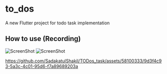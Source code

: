 # to_dos

A new Flutter project for todo task implementation

## How to use (Recording)
![ScreenShot]([https://i.postimg.cc/LXdLT0Nm/image5.jpg](https://github.com/SadakatulShakil/Daily_task_management/assets/58100333/aab8dbb4-45c3-4689-9c7f-af95b91f7e83))  ![ScreenShot]([https://i.postimg.cc/d18dSmxr/image6.jpg](https://github.com/SadakatulShakil/Daily_task_management/assets/58100333/34c9e277-5d58-4f22-bb39-b7730afa4a8d)https://github.com/SadakatulShakil/Daily_task_management/assets/58100333/34c9e277-5d58-4f22-bb39-b7730afa4a8d)



https://github.com/SadakatulShakil/TODos_task/assets/58100333/9d3f4c93-5a3c-4c01-95d6-f7a89689203a

